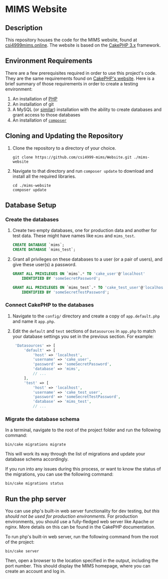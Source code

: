 <!-- -*- mode: gfm; -*- -->

# MIMS Website #

## Description ##

This repository houses the code for the MIMS website, found at
[csi4999mims.online](https://csi4999mims.online).  The website is
based on the [CakePHP 3.x](https://cakephp.org/) framework.

## Environment Requirements ##

There are a few prerequisites required in order to use this project's
code.  They are the same requirements found on [CakePHP's
website](https://book.cakephp.org/3.0/en/installation.html).  Here is
a brief summary of those requirements in order to create a testing
environment:

1. An installation of [PHP][php]
2. An installation of git
3. A MySQL (or [similar][cake-supported-databases]) installation with
   the ability to create databases and grant access to those databases
4. An installation of [`composer`][composer]

[php]: https://secure.php.net/
[cake-supported-databases]: https://book.cakephp.org/3.0/en/orm/database-basics.html#supported-databases
[composer]: https://getcomposer.org/

## Cloning and Updating the Repository ##

1. Clone the repository to a directory of your choice.

   ``` shell
   git clone https://github.com/csi4999-mims/Website.git ./mims-website
   ```

2. Navigate to that directory and run `composer update` to download
   and install all the required libraries.

   ``` shell
   cd ./mims-website
   composer update
   ```

## Database Setup ##

### Create the databases ###

1. Create two empty databases, one for production data and another for
   test data.  These might have names like `mims` and `mims_test`.

   ``` sql
   CREATE DATABASE `mims`;
   CREATE DATABASE `mims_test`;
   ```

2. Grant all privileges on these databases to a user (or a pair of
   users), and give these user(s) a password.

   ``` sql
   GRANT ALL PRIVILEGES ON `mims`.* TO 'cake_user'@'localhost'
       IDENTIFIED BY 'someSecretPassword';

   GRANT ALL PRIVILEGES ON `mims_test`.* TO 'cake_test_user'@'localhost'
       IDENTIFIED BY 'someSecretTestPassword';
   ```

### Connect CakePHP to the databases ###

1. Navigate to the `config/` directory and create a copy of
   `app.default.php` and name it `app.php`.
2. Edit the `default` and `test` sections of `Datasources` in
   `app.php` to match your database settings you set in the previous
   section.  For example:

   ``` php
    'Datasources' => [
        'default' => [
            'host' => 'localhost',
            'username' => 'cake_user',
            'password' => 'someSecretPassword',
            'database' => 'mims',
		    // ...
		],
        'test' => [
            'host' => 'localhost',
            'username' => 'cake_test_user',
            'password' => 'someSecretTestPassword',
            'database' => 'mims_test',
			// ...
   ```

### Migrate the database schema ###

In a terminal, navigate to the root of the project folder and run the
following command:

``` shell
bin/cake migrations migrate
```

This will work its way through the list of migrations and update your
database schema accordingly.

If you run into any issues during this process, or want to know the
status of the migrations, you can use the following command:

``` shell
bin/cake migrations status
```

## Run the php server ##

You can use php's built-in web server functionality for dev testing,
*but this should not be used for production environments*.  For
production environments, you should use a fully-fledged web server
like Apache or nginx.  More details on this can be found in the
CakePHP documentation.

To run php's built-in web server, run the following command from the
root of the project:

``` shell
bin/cake server
```

Then, open a browser to the location specified in the output,
including the port number.  This should display the MIMS homepage,
where you can create an account and log in.

